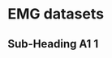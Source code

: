 # EMG datasets

## Sub-Heading A1 1



<!-- ## Sub-Heading A1 2

First Header | Second Header | Third Header
-----------  |:-------------:| -----------:
Left         | Center        | Right
Left         | Center        | Right
Left         | Center        | Right
Left         | Center        | Right -->

